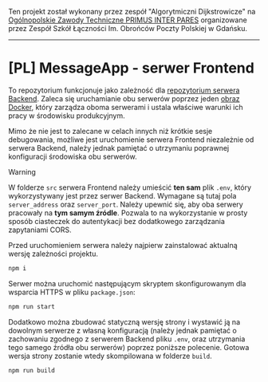 Ten projekt został wykonany przez zespół "Algorytmiczni Dijkstrowicze" na [Ogólnopolskie Zawody Techniczne PRIMUS INTER PARES](https://zt.zsl.gda.pl/) organizowane przez Zespół Szkół Łączności
Im. Obrońców Poczty Polskiej w Gdańsku.

---

# [PL] MessageApp - serwer Frontend
To repozytorium funkcjonuje jako zależność dla [repozytorium serwera Backend](https://github.com/NorCz/MessageApp). Zaleca się uruchamianie obu serwerów poprzez jeden [obraz Docker](https://github.com/NorCz/MessageApp/releases/latest), który zarządza oboma serwerami i ustala właściwe warunki ich pracy w środowisku produkcyjnym.

Mimo że nie jest to zalecane w celach innych niż krótkie sesje debugowania, możliwe jest uruchomienie serwera Frontend niezależnie od serwera Backend, należy jednak pamiętać o utrzymaniu poprawnej konfiguracji środowiska obu serwerów.

> [!WARNING]
> W folderze `src` serwera Frontend należy umieścić **ten sam** plik `.env`, który wykorzystywany jest przez serwer Backend. Wymagane są tutaj pola `server_address` oraz `server_port`.
> Należy upewnić się, aby oba serwery pracowały na **tym samym źródle**. Pozwala to na wykorzystanie w prosty sposób ciasteczek do autentykacji bez dodatkowego zarządzania zapytaniami CORS.

Przed uruchomieniem serwera należy najpierw zainstalować aktualną wersję zależności projektu.
```bash
npm i
```
Serwer można uruchomić następującym skryptem skonfigurowanym dla wsparcia HTTPS w pliku `package.json`:
```bash
npm run start
```
Dodatkowo można zbudować statyczną wersję strony i wystawić ją na dowolnym serwerze z własną konfiguracją (należy jednak pamiętać o zachowaniu zgodnego z serwerem Backend pliku `.env`, oraz utrzymania tego samego źródła obu serwerów) poprzez poniższe polecenie. Gotowa wersja strony zostanie wtedy skompilowana w folderze `build`.
```bash
npm run build
```